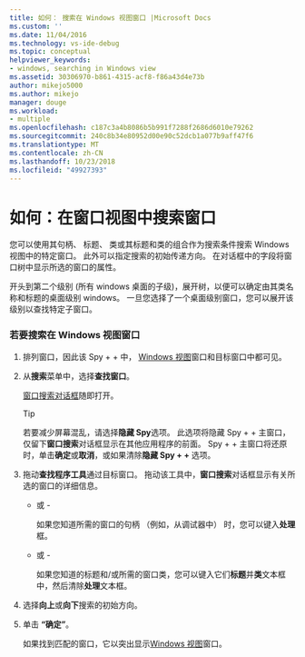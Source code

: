 ```yaml
---
title: 如何： 搜索在 Windows 视图窗口 |Microsoft Docs
ms.custom: ''
ms.date: 11/04/2016
ms.technology: vs-ide-debug
ms.topic: conceptual
helpviewer_keywords:
- windows, searching in Windows view
ms.assetid: 30306970-b861-4315-acf8-f86a43d4e73b
author: mikejo5000
ms.author: mikejo
manager: douge
ms.workload:
- multiple
ms.openlocfilehash: c187c3a4b8086b5b991f7288f2686d6010e79262
ms.sourcegitcommit: 240c8b34e80952d00e90c52dcb1a077b9aff47f6
ms.translationtype: MT
ms.contentlocale: zh-CN
ms.lasthandoff: 10/23/2018
ms.locfileid: "49927393"
---
```

# <a name="how-to-search-for-a-window-in-windows-view"></a>如何：在窗口视图中搜索窗口
您可以使用其句柄、 标题、 类或其标题和类的组合作为搜索条件搜索 Windows 视图中的特定窗口。 此外可以指定搜索的初始传递方向。 在对话框中的字段将窗口树中显示所选的窗口的属性。  
  
 开头到第二个级别 (所有 windows 桌面的子级)，展开树，以便可以确定由其类名称和标题的桌面级别 windows。 一旦您选择了一个桌面级别窗口，您可以展开该级别以查找特定子窗口。  
  
### <a name="to-search-for-a-window-in-windows-view"></a>若要搜索在 Windows 视图窗口  
  
1. 排列窗口，因此该 Spy + + 中， [Windows 视图](../debugger/windows-view.md)窗口和目标窗口中都可见。  
  
2. 从**搜索**菜单中，选择**查找窗口**。  
  
    [窗口搜索对话框](../debugger/window-search-dialog-box.md)随即打开。  
  
   > [!TIP]
   >  若要减少屏幕混乱，请选择**隐藏 Spy**选项。 此选项将隐藏 Spy + + 主窗口，仅留下**窗口搜索**对话框显示在其他应用程序的前面。 Spy + + 主窗口将还原时，单击**确定**或**取消**，或如果清除**隐藏 Spy + +** 选项。  
  
3. 拖动**查找程序工具**通过目标窗口。 拖动该工具中，**窗口搜索**对话框显示有关所选的窗口的详细信息。  
  
   - 或 -  
  
     如果您知道所需的窗口的句柄 （例如，从调试器中） 时，您可以键入**处理**框。  
  
   - 或 -  
  
     如果您知道的标题和/或所需的窗口类，您可以键入它们**标题**并**类**文本框中，然后清除**处理**文本框。  
  
4. 选择**向上**或**向下**搜索的初始方向。  
  
5. 单击 **“确定”**。  
  
    如果找到匹配的窗口，它以突出显示[Windows 视图](../debugger/windows-view.md)窗口。